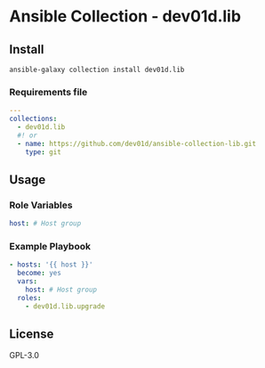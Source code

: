 # Ansible Collection - dev01d.lib

## Install

```shell
ansible-galaxy collection install dev01d.lib
```

### Requirements file

```yml
---
collections:
  - dev01d.lib
  #! or
  - name: https://github.com/dev01d/ansible-collection-lib.git
    type: git
```

## Usage

### Role Variables

```yml
host: # Host group
```

### Example Playbook

```yml
- hosts: '{{ host }}'
  become: yes
  vars:
    host: # Host group
  roles:
    - dev01d.lib.upgrade
```

## License

GPL-3.0
